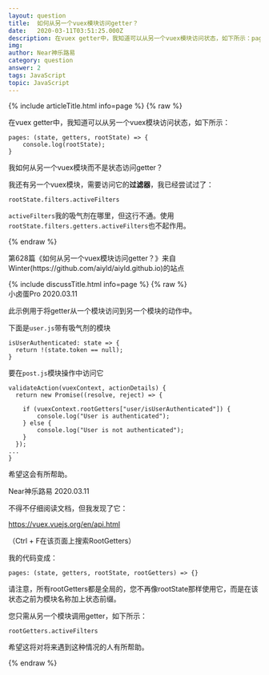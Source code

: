 ```yaml
---
layout: question
title:  如何从另一个vuex模块访问getter？
date:   2020-03-11T03:51:25.000Z
description: 在vuex getter中，我知道可以从另一个vuex模块访问状态，如下所示：pages  (state, getters, rootState) =...
img: 
author: Near神乐路易
category: question
answer: 2
tags: JavaScript
topic: JavaScript
---
```

<div class="article-root">
  <div class="article">
    {% include articleTitle.html info=page %}
    {% raw %}
    <div class="article-content"><p><font style="vertical-align: inherit;"><font style="vertical-align: inherit;">在vuex getter中，我知道可以从另一个vuex模块访问状态，如下所示：</font></font></p>

<pre><code>pages: (state, getters, rootState) =&gt; {<font></font>
    console.log(rootState);<font></font>
}<font></font>
</code></pre>

<p><font style="vertical-align: inherit;"><font style="vertical-align: inherit;">我如何从另一个vuex模块而不是状态访问getter？ </font></font></p>

<p><font style="vertical-align: inherit;"><font style="vertical-align: inherit;">我还有另一个vuex模块</font><font style="vertical-align: inherit;">，需要访问它的</font></font><strong><font style="vertical-align: inherit;"><font style="vertical-align: inherit;">过滤器</font></font></strong><font style="vertical-align: inherit;"><font style="vertical-align: inherit;">，我已经尝试过了：</font></font></p>

<pre><code>rootState.filters.activeFilters
</code></pre>

<p><font style="vertical-align: inherit;"></font><code>activeFilters</code><font style="vertical-align: inherit;"><font style="vertical-align: inherit;">我的吸气剂</font><font style="vertical-align: inherit;">在哪里，</font><font style="vertical-align: inherit;">但这行不通。</font><font style="vertical-align: inherit;">使用</font></font><code>rootState.filters.getters.activeFilters</code><font style="vertical-align: inherit;"><font style="vertical-align: inherit;">也不起作用。</font></font></p></div>
    {% endraw %}
  </div>
  <p class="winter_mark">第628篇《如何从另一个vuex模块访问getter？》来自Winter(https://github.com/aiyld/aiyld.github.io)的站点</p>
  <div class="discuss-wrapper">
    {% include discussTitle.html info=page %}
    {% raw %}
    <div class="discuss-item">
        <div class="discuss-parent">
          <div class="discuss-meta">
            <span class="discuss-user">小卤蛋Pro</span>
            <span class="discuss-time">2020.03.11</span>
          </div>
          <div class="discuss-comment"><p><font style="vertical-align: inherit;"><font style="vertical-align: inherit;">此示例用于将getter从一个模块访问到另一个模块的动作中。</font></font></p>

<p><font style="vertical-align: inherit;"><font style="vertical-align: inherit;">下面是</font></font><code>user.js</code><font style="vertical-align: inherit;"><font style="vertical-align: inherit;">带有吸气剂的模块</font></font></p>

<pre><code>isUserAuthenticated: state =&gt; {<font></font>
  return !(state.token == null);<font></font>
}<font></font>
</code></pre>

<p><font style="vertical-align: inherit;"><font style="vertical-align: inherit;">要在</font></font><code>post.js</code><font style="vertical-align: inherit;"><font style="vertical-align: inherit;">模块操作中</font><font style="vertical-align: inherit;">访问它</font></font></p>

<pre><code>validateAction(vuexContext, actionDetails) {<font></font>
  return new Promise((resolve, reject) =&gt; {<font></font>
<font></font>
    if (vuexContext.rootGetters["user/isUserAuthenticated"]) {<font></font>
        console.log("User is authenticated");<font></font>
    } else {<font></font>
        console.log("User is not authenticated");<font></font>
    }<font></font>
  });<font></font>
...<font></font>
}<font></font>
</code></pre>

<p><font style="vertical-align: inherit;"><font style="vertical-align: inherit;">希望这会有所帮助。</font></font></p></div>
        </div></div><div class="discuss-item">
        <div class="discuss-parent">
          <div class="discuss-meta">
            <span class="discuss-user">Near神乐路易</span>
            <span class="discuss-time">2020.03.11</span>
          </div>
          <div class="discuss-comment"><p><font style="vertical-align: inherit;"><font style="vertical-align: inherit;">不得不仔细阅读文档，但我发现了它：</font></font></p>

<p><a href="https://vuex.vuejs.org/en/api.html" rel="noreferrer"><font style="vertical-align: inherit;"><font style="vertical-align: inherit;">https://vuex.vuejs.org/en/api.html</font></font></a></p>

<p><font style="vertical-align: inherit;"><font style="vertical-align: inherit;">（Ctrl + F在该页面上搜索RootGetters）</font></font></p>

<p><font style="vertical-align: inherit;"><font style="vertical-align: inherit;">我的代码变成：</font></font></p>

<pre><code>pages: (state, getters, rootState, rootGetters) =&gt; {}
</code></pre>

<p><font style="vertical-align: inherit;"><font style="vertical-align: inherit;">请注意，所有rootGetters都是全局的，您不再像rootState那样使用它，而是在该状态之前为模块名称加上状态前缀。</font></font></p>

<p><font style="vertical-align: inherit;"><font style="vertical-align: inherit;">您只需从另一个模块调用getter，如下所示：</font></font></p>

<pre><code>rootGetters.activeFilters
</code></pre>

<p><font style="vertical-align: inherit;"><font style="vertical-align: inherit;">希望这将对将来遇到这种情况的人有所帮助。</font></font></p></div>
        </div></div>
    {% endraw %}
  </div>
<div>
